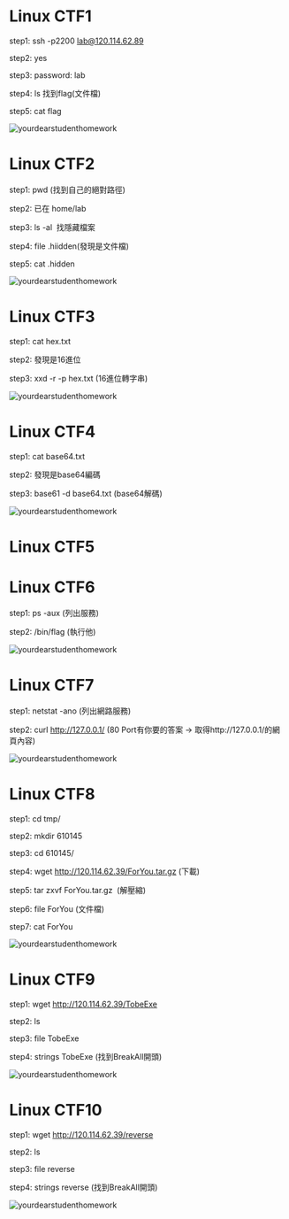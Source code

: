 # Linux CTF1
step1: ssh -p2200 lab@120.114.62.89

step2: yes

step3: password: lab

step4: ls 找到flag(文件檔)

step5: cat flag

![yourdearstudenthomework](/picture/Linux1.PNG)

# Linux CTF2
step1: pwd (找到自己的絕對路徑)

step2: 已在 home/lab

step3: ls -al  找隱藏檔案

step4: file .hiidden(發現是文件檔)

step5: cat .hidden

![yourdearstudenthomework](/picture/Linux2.PNG)

# Linux CTF3
step1: cat hex.txt

step2: 發現是16進位

step3: xxd -r -p hex.txt  (16進位轉字串)

![yourdearstudenthomework](/picture/Linux3.PNG)

# Linux CTF4
step1: cat base64.txt

step2: 發現是base64編碼

step3: base61 -d base64.txt  (base64解碼)

![yourdearstudenthomework](/picture/Linux4.PNG)

# Linux CTF5

# Linux CTF6
step1: ps -aux (列出服務)

step2: /bin/flag (執行他)

![yourdearstudenthomework](/picture/Linux6.PNG)

# Linux CTF7
step1: netstat -ano (列出網路服務)

step2: curl http://127.0.0.1/ (80 Port有你要的答案 -> 取得http://127.0.0.1/的網頁內容)

![yourdearstudenthomework](/picture/Linux7.PNG)

# Linux CTF8
step1: cd tmp/

step2: mkdir 610145

step3: cd 610145/

step4: wget http://120.114.62.39/ForYou.tar.gz (下載)

step5: tar zxvf ForYou.tar.gz  (解壓縮)

step6: file ForYou (文件檔)

step7: cat ForYou

![yourdearstudenthomework](/picture/Linux8.PNG)

# Linux CTF9
step1: wget http://120.114.62.39/TobeExe

step2: ls

step3: file TobeExe

step4: strings TobeExe (找到BreakAll開頭)

![yourdearstudenthomework](/picture/Linux9.PNG)

# Linux CTF10
step1: wget http://120.114.62.39/reverse

step2: ls

step3: file reverse

step4: strings reverse (找到BreakAll開頭)

![yourdearstudenthomework](/picture/Linux10.PNG)
